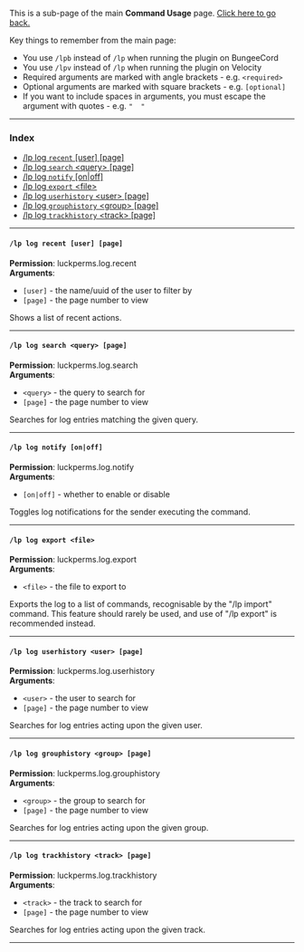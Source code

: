 This is a sub-page of the main **Command Usage** page. [Click here to go back.](https://github.com/lucko/LuckPerms/wiki/Command-Usage)

Key things to remember from the main page:

* You use `/lpb` instead of `/lp` when running the plugin on BungeeCord
* You use `/lpv` instead of `/lp` when running the plugin on Velocity
* Required arguments are marked with angle brackets - e.g. `<required>`
* Optional arguments are marked with square brackets - e.g. `[optional]`
* If you want to include spaces in arguments, you must escape the argument with quotes - e.g. `"  "`

___

### Index
*  [/lp log `recent` [user] [page]](#lp-log-recent)
*  [/lp log `search` \<query\> [page]](#lp-log-search)
*  [/lp log `notify` [on|off]](#lp-log-notify)
*  [/lp log `export` \<file\>](#lp-log-export)
*  [/lp log `userhistory` \<user\> [page]](#lp-log-userhistory)
*  [/lp log `grouphistory` \<group\> [page]](#lp-log-grouphistory)
*  [/lp log `trackhistory` \<track\> [page]](#lp-log-trackhistory)

___
#### `/lp log recent [user] [page]`  
**Permission**: luckperms.log.recent  
**Arguments**:  
* `[user]` - the name/uuid of the user to filter by
* `[page]` - the page number to view

Shows a list of recent actions.

___
#### `/lp log search <query> [page]`  
**Permission**: luckperms.log.search  
**Arguments**:  
* `<query>` - the query to search for
* `[page]` - the page number to view

Searches for log entries matching the given query.

___
#### `/lp log notify [on|off]`  
**Permission**: luckperms.log.notify  
**Arguments**:  
* `[on|off]` - whether to enable or disable

Toggles log notifications for the sender executing the command.

___
#### `/lp log export <file>`  
**Permission**: luckperms.log.export  
**Arguments**:  
* `<file>` - the file to export to

Exports the log to a list of commands, recognisable by the "/lp import" command. This feature should rarely be used, and use of "/lp export" is recommended instead.

___
#### `/lp log userhistory <user> [page]`  
**Permission**: luckperms.log.userhistory  
**Arguments**:  
* `<user>` - the user to search for
* `[page]` - the page number to view

Searches for log entries acting upon the given user.

___
#### `/lp log grouphistory <group> [page]`  
**Permission**: luckperms.log.grouphistory  
**Arguments**:  
* `<group>` - the group to search for
* `[page]` - the page number to view

Searches for log entries acting upon the given group.

___
#### `/lp log trackhistory <track> [page]`  
**Permission**: luckperms.log.trackhistory  
**Arguments**:  
* `<track>` - the track to search for
* `[page]` - the page number to view

Searches for log entries acting upon the given track.

___